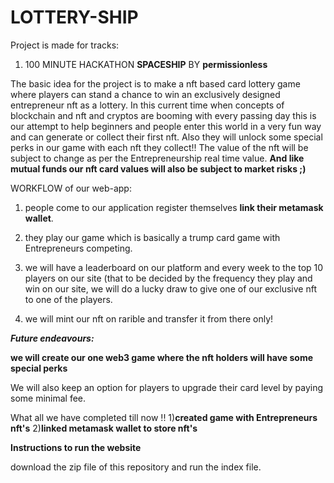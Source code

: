 # LOTTERY-SHIP

Project is made for tracks:
1) 100 MINUTE HACKATHON **SPACESHIP** BY **permissionless**

The basic idea for the project is to make a nft based card lottery game where players can stand a chance to win an exclusively designed entrepreneur nft as a lottery.
In this current time when concepts of blockchain and nft and cryptos are booming with every passing day this is our attempt to help beginners and people enter this world in a very fun way and can generate or collect their first nft.
Also they will unlock some special perks in our game with each nft they collect!!
The value of the nft will be subject to change as per the Entrepreneurship real time value.
**And like mutual funds our nft card values will also be subject to market risks ;)**

WORKFLOW of our web-app:

1) people come to our application register themselves **link their metamask wallet**.

2) they play our game which is basically a trump card game with Entrepreneurs competing.

3) we will have a leaderboard on our platform and every week to the top 10 players on our site (that to be decided by the frequency they play and win on our site,
we will do a lucky draw to give one of our exclusive nft to one of the players.

4) we will mint our nft on rarible and transfer it from there only!

***Future endeavours:***

**we will create our one web3 game where the nft holders will have some special perks**


We will also keep an option for players to upgrade their card level by paying some minimal fee.



What all we have completed till now !!
1)**created game with Entrepreneurs nft's**
2)**linked metamask wallet to store nft's**

**Instructions to run the website**



download the zip file of this repository and run the index file.
